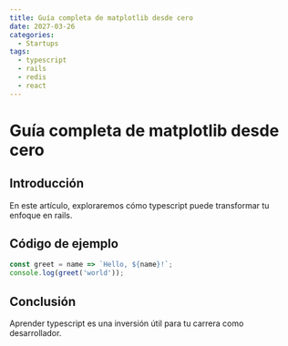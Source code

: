 ```yaml
---
title: Guía completa de matplotlib desde cero
date: 2027-03-26
categories:
  - Startups
tags:
  - typescript
  - rails
  - redis
  - react
---
```


# Guía completa de matplotlib desde cero

## Introducción

En este artículo, exploraremos cómo typescript puede transformar tu enfoque en rails.

## Código de ejemplo

```javascript
const greet = name => `Hello, ${name}!`;
console.log(greet('world'));
```

## Conclusión

Aprender typescript es una inversión útil para tu carrera como desarrollador.